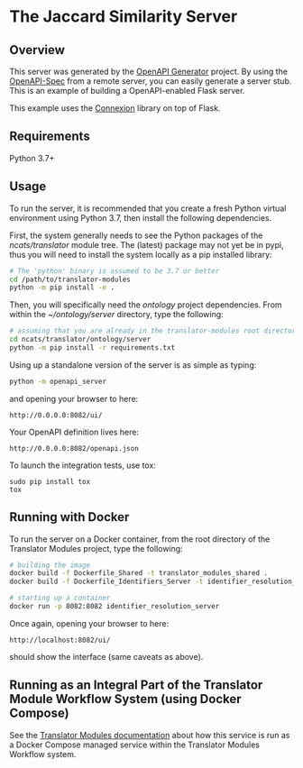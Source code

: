 # The Jaccard Similarity Server

## Overview

This server was generated by the [OpenAPI Generator](https://openapi-generator.tech) project. By using the
[OpenAPI-Spec](https://openapis.org) from a remote server, you can easily generate a server stub.  This
is an example of building a OpenAPI-enabled Flask server.

This example uses the [Connexion](https://github.com/zalando/connexion) library on top of Flask.

## Requirements
Python 3.7+

## Usage

To run the server, it is recommended that you create a fresh Python virtual environment using Python 3.7, then
install the following dependencies.
 
First, the system generally needs to see the Python packages of the *ncats/translator* module tree. The (latest) 
package may not yet be in pypi, thus you will need to install the system locally as a pip installed library:

```bash
# The 'python' binary is assumed to be 3.7 or better
cd /path/to/translator-modules
python -m pip install -e .
```

Then,  you will specifically need the *ontology* project dependencies. From within the *~/ontology/server* 
directory, type the following:

```bash
# assuming that you are already in the translator-modules root directory
cd ncats/translator/ontology/server
python -m pip install -r requirements.txt
```

Using up a standalone version of the server is as simple as typing:

```bash
python -m openapi_server
```

and opening your browser to here:

```
http://0.0.0.0:8082/ui/
```

Your OpenAPI definition lives here:

```
http://0.0.0.0:8082/openapi.json
```

To launch the integration tests, use tox:

```
sudo pip install tox
tox
```

## Running with Docker

To run the server on a Docker container, from the root directory of the Translator Modules project, type the following:

```bash
# building the image
docker build -f Dockerfile_Shared -t translator_modules_shared .
docker build -f Dockerfile_Identifiers_Server -t identifier_resolution_server .

# starting up a container
docker run -p 8082:8082 identifier_resolution_server
```

Once again, opening your browser to here:

```
http://localhost:8082/ui/
```

should show the interface (same caveats as above).

## Running as an Integral Part of the Translator Module Workflow System (using Docker Compose)

See the [Translator Modules documentation](../../../../README.md) 
about how this service is run as a Docker Compose managed service within the Translator Modules Workflow system.
